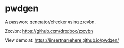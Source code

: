 # pwdgen
A password generator/checker using zxcvbn.

Zxcvbn: https://github.com/dropbox/zxcvbn

View demo at: https://iinsertnamehere.github.io/pwdgen/
